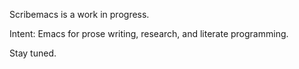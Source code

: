 Scribemacs is a work in progress.

Intent: Emacs for prose writing, research, and literate programming.

Stay tuned.